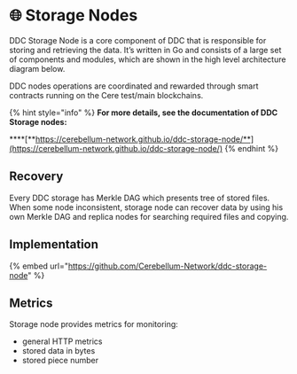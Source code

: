 # 🌐 Storage Nodes

DDC Storage Node is a core component of DDC that is responsible for storing and retrieving the data. It’s written in Go and consists of a large set of components and modules, which are shown in the high level architecture diagram below.

DDC nodes operations are coordinated and rewarded through smart contracts running on the Cere test/main blockchains.

{% hint style="info" %}
**For more details, see the documentation of DDC Storage nodes:**

****[**https://cerebellum-network.github.io/ddc-storage-node/**](https://cerebellum-network.github.io/ddc-storage-node/)
{% endhint %}

## Recovery

Every  DDC storage has Merkle DAG which presents tree of stored files. When some node inconsistent, storage node can recover data by using his own Merkle DAG and replica nodes for searching required files and copying.

## Implementation

{% embed url="https://github.com/Cerebellum-Network/ddc-storage-node" %}

## Metrics

Storage node provides metrics for monitoring:

* general HTTP metrics
* stored data in bytes
* stored piece number
